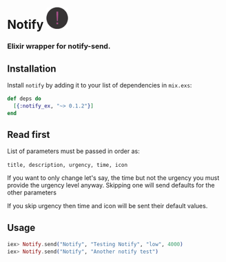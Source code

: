# Notify <img src="priv/project_icon.png" alt="Notify" width="50" height="50" />

### Elixir wrapper for notify-send.

## Installation

Install `notify` by adding it to your list of dependencies in `mix.exs`:

```elixir
def deps do
  [{:notify_ex, "~> 0.1.2"}]
end
```

## Read first
List of parameters must be passed in order as:

`title, description, urgency, time, icon`

If you want to only change let's say, the time but not the urgency you must provide the urgency level anyway. Skipping one will send defaults for the other parameters

If you skip urgency then time and icon will be sent their default values.

## Usage
```elixir
iex> Notify.send("Notify", "Testing Notify", "low", 4000)
iex> Notify.send("Notify", "Another notify test")
```
